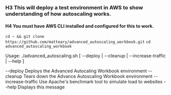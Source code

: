 ### H3 This will deploy a test environment in AWS to show understanding of how autoscaling works.
#### H4 You must have AWS CLI installed and configured for this to work.

`cd ~ && git clone https://github.com/matteary/advanced_autoscaling_workbook.git`
`cd advanced_autoscaling_workbook`

Usage: ./advanced_autoscaling.sh [ --deploy | --cleanup | --increase-traffic | --help ]

  --deploy		Deploys the Advanced Autocaling Workbook environment
  --cleanup		Tears down the Advance Autoscaling Workbook environment
  --increase-traffic	Use Apache's benchmark tool to simulate load to websites
  --help		Displays this message

